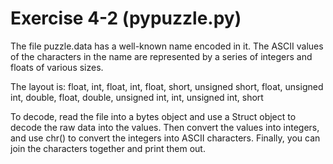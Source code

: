 # Exercise 4-2 (pypuzzle.py)

The file puzzle.data has a well-known name encoded in it. The ASCII values of the characters in the name are represented by a series of integers and floats of various sizes.

The layout is: float, int, float, int, float, short, unsigned short, float, unsigned int, double, float, double, unsigned int, int, unsigned int, short

To decode, read the file into a bytes object and use a Struct object to decode the raw data into the values. Then convert the values into integers, and use chr() to convert the integers into ASCII characters. Finally, you can join the characters together and print them out.


